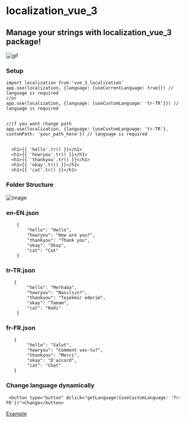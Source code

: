 # localization_vue_3

## Manage your strings with localization_vue_3 package!

![gif](https://im3.ezgif.com/tmp/ezgif-3-994d3ac4ed49.gif)

### Setup

```
import localization from 'vue_3_localization'
app.use(localization, {language: {useCurrentLanguage: true}}) // language is required
//or 
app.use(localization, {language: {useCustomLanguage: 'tr-TR'}}) // language is required


//if you want change path
app.use(localization, {language: {useCustomLanguage: 'tr-TR'}, customPath: 'your_path_here'}) // language is required


```

```
  <h1>{{ 'hello'.tr() }}</h1>
  <h1>{{ 'howryou'.tr() }}</h1>
  <h1>{{ 'thankyou'.tr() }}</h1>
  <h1>{{ 'okay'.tr() }}</h1>
  <h1>{{ 'cat'.tr() }}</h1>
```

### Folder Structure
![image](https://i.hizliresim.com/lv1t5z.png)

### en-EN.json
```
    {
        "hello": "Hello",
        "howryou": "How are you?",
        "thankyou": "Thank you",
        "okay": "Okay",
        "cat": "Cat" 
    }
```

### tr-TR.json
```
   {
        "hello": "Merhaba",
        "howryou": "Nasılsın?",
        "thankyou": "Teşekkür ederim",
        "okay": "Tamam",
        "cat": "Kedi" 
    }
```

### fr-FR.json
```
   {
        "hello": "Salut",
        "howryou": "Comment vas-tu?",
        "thankyou": "Merci",
        "okay": "D'accord",
        "cat": "Chat" 
   }
```

### Change language dynamically

```
 <button type="button" @click="getLanguage({useCustomLanguage: 'fr-FR'})">Change</button>
```

[Example](https://github.com/Akifcan/localization_vue_3/tree/example)

